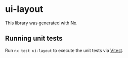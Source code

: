 # ui-layout

This library was generated with [Nx](https://nx.dev).

## Running unit tests

Run `nx test ui-layout` to execute the unit tests via [Vitest](https://vitest.dev/).

